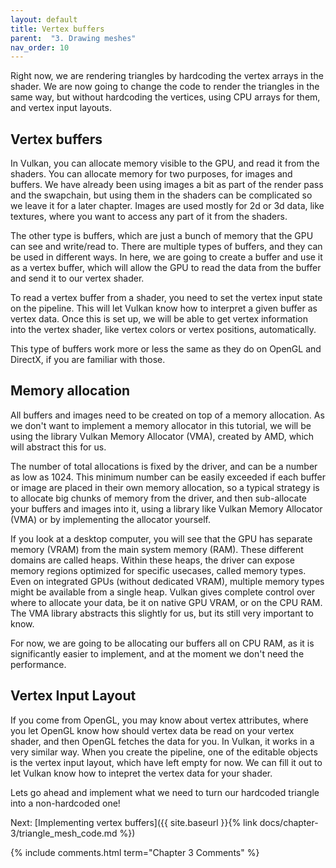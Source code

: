 ```yaml
---
layout: default
title: Vertex buffers
parent:  "3. Drawing meshes"
nav_order: 10
---
```


Right now, we are rendering triangles by hardcoding the vertex arrays in the shader. We are now going to change the code to render the triangles in the same way, but without hardcoding the vertices, using CPU arrays for them, and vertex input layouts.

## Vertex buffers
In Vulkan, you can allocate memory visible to the GPU, and read it from the shaders. You can allocate memory for two purposes, for images and buffers.
We have already been using images a bit as part of the render pass and the swapchain, but using them in the shaders can be complicated so we leave it for a later chapter. Images are used mostly for 2d or 3d data, like textures, where you want to access any part of it from the shaders.

The other type is buffers, which are just a bunch of memory that the GPU can see and write/read to. There are multiple types of buffers, and they can be used in different ways. In here, we are going to create a buffer and use it as a vertex buffer, which will allow the GPU to read the data from the buffer and send it to our vertex shader.

To read a vertex buffer from a shader, you need to set the vertex input state on the pipeline. This will let Vulkan know how to interpret a given buffer as vertex data. Once this is set up, we will be able to get vertex information into the vertex shader, like vertex colors or vertex positions, automatically.

This type of buffers work more or less the same as they do on OpenGL and DirectX, if you are familiar with those.

## Memory allocation
All buffers and images need to be created on top of a memory allocation. As we don't want to implement a memory allocator in this tutorial, we will be using the library Vulkan Memory Allocator (VMA), created by AMD, which will abstract this for us.

The number of total allocations is fixed by the driver, and can be a number as low as 1024. This minimum number can be easily exceeded if each buffer or image are placed in their own memory allocation, so a typical strategy is to allocate big chunks of memory from the driver, and then sub-allocate your buffers and images into it, using a library like Vulkan Memory Allocator (VMA) or by implementing the allocator yourself.

If you look at a desktop computer, you will see that the GPU has separate memory (VRAM) from the main system memory (RAM). These different domains are called heaps. Within these heaps, the driver can expose memory regions optimized for specific usecases, called memory types. Even on integrated GPUs (without dedicated VRAM), multiple memory types might be available from a single heap. Vulkan gives complete control over where to allocate your data, be it on native GPU VRAM, or on the CPU RAM. The VMA library abstracts this slightly for us, but its still very important to know.

For now, we are going to be allocating our buffers all on CPU RAM, as it is significantly easier to implement, and at the moment we don't need the performance.

## Vertex Input Layout
If you come from OpenGL, you may know about vertex attributes, where you let OpenGL know how should vertex data be read on your vertex shader, and then OpenGL fetches the data for you.
In Vulkan, it works in a very similar way. When you create the pipeline, one of the editable objects is the vertex input layout, which have left empty for now. We can fill it out to let Vulkan know how to intepret the vertex data for your shader.

Lets go ahead and implement what we need to turn our hardcoded triangle into a non-hardcoded one!

Next: [Implementing vertex buffers]({{ site.baseurl }}{% link docs/chapter-3/triangle_mesh_code.md %})



{% include comments.html term="Chapter 3 Comments" %}